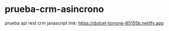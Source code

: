 # prueba-crm-asincrono
prueba api rest crm javascript
link: https://dulcet-torrone-85155b.netlify.app
